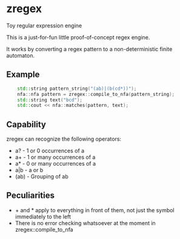 # zregex
Toy regular expression engine

This is a just-for-fun little proof-of-concept regex engine.

It works by converting a regex pattern to a non-deterministic finite automaton.


## Example
```cpp
	std::string pattern_string("(ab)|(b(cd*))");
	nfa::nfa pattern = zregex::compile_to_nfa(pattern_string);
	std::string text("bcd");
	std::cout << nfa::matches(pattern, text);
```

## Capability
zregex can recognize the following operators:
* a? - 1 or 0 occurrences of a
* a\+ - 1 or many occurrences of a
* a\* - 0 or many occurrences of a
* a|b - a or b 
* (ab) - Grouping of ab

## Peculiarities
* \+ and \* apply to everything in front of them, not just the symbol immediately to the left
* There is no error checking whatsoever at the moment in zregex::compile_to_nfa
